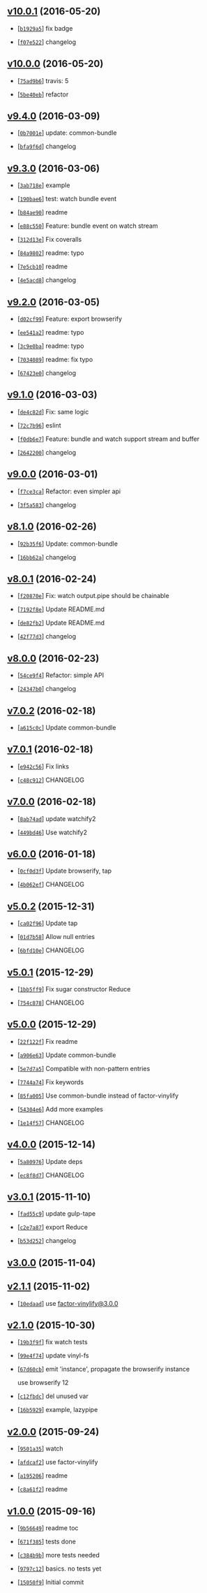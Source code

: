 <!-- fe56e5e 1463739752000 -->

## [v10.0.1](https://github.com/reducejs/reduce-js/commit/fe56e5e) (2016-05-20)

* [[`b1929a5`](https://github.com/reducejs/reduce-js/commit/b1929a5)] fix badge

* [[`f07e522`](https://github.com/reducejs/reduce-js/commit/f07e522)] changelog

## [v10.0.0](https://github.com/reducejs/reduce-js/commit/c2393bc) (2016-05-20)

* [[`75ad9b6`](https://github.com/reducejs/reduce-js/commit/75ad9b6)] travis: 5

* [[`5be40eb`](https://github.com/reducejs/reduce-js/commit/5be40eb)] refactor

## [v9.4.0](https://github.com/reducejs/reduce-js/commit/68b5e1b) (2016-03-09)

* [[`0b7001e`](https://github.com/reducejs/reduce-js/commit/0b7001e)] update: common-bundle

* [[`bfa9f6d`](https://github.com/reducejs/reduce-js/commit/bfa9f6d)] changelog

## [v9.3.0](https://github.com/reducejs/reduce-js/commit/02110ac) (2016-03-06)

* [[`3ab718e`](https://github.com/reducejs/reduce-js/commit/3ab718e)] example

* [[`190bae6`](https://github.com/reducejs/reduce-js/commit/190bae6)] test: watch bundle event

* [[`b84ae90`](https://github.com/reducejs/reduce-js/commit/b84ae90)] readme

* [[`e88c550`](https://github.com/reducejs/reduce-js/commit/e88c550)] Feature: bundle event on watch stream

* [[`312d13e`](https://github.com/reducejs/reduce-js/commit/312d13e)] Fix coveralls

* [[`84a9802`](https://github.com/reducejs/reduce-js/commit/84a9802)] readme: typo

* [[`7e5cb10`](https://github.com/reducejs/reduce-js/commit/7e5cb10)] readme

* [[`4e5acd8`](https://github.com/reducejs/reduce-js/commit/4e5acd8)] changelog

## [v9.2.0](https://github.com/reducejs/reduce-js/commit/19c3a56) (2016-03-05)

* [[`d02cf99`](https://github.com/reducejs/reduce-js/commit/d02cf99)] Feature: export browserify

* [[`ee541a2`](https://github.com/reducejs/reduce-js/commit/ee541a2)] readme: typo

* [[`3c9e0ba`](https://github.com/reducejs/reduce-js/commit/3c9e0ba)] readme: typo

* [[`7034089`](https://github.com/reducejs/reduce-js/commit/7034089)] readme: fix typo

* [[`67423e0`](https://github.com/reducejs/reduce-js/commit/67423e0)] changelog

## [v9.1.0](https://github.com/reducejs/reduce-js/commit/be80797) (2016-03-03)

* [[`de4c82d`](https://github.com/reducejs/reduce-js/commit/de4c82d)] Fix: same logic

* [[`72c7b96`](https://github.com/reducejs/reduce-js/commit/72c7b96)] eslint

* [[`f0db6e7`](https://github.com/reducejs/reduce-js/commit/f0db6e7)] Feature: bundle and watch support stream and buffer

* [[`2642200`](https://github.com/reducejs/reduce-js/commit/2642200)] changelog

## [v9.0.0](https://github.com/reducejs/reduce-js/commit/2b47c51) (2016-03-01)

* [[`f7ce3ca`](https://github.com/reducejs/reduce-js/commit/f7ce3ca)] Refactor: even simpler api

* [[`3f5a583`](https://github.com/reducejs/reduce-js/commit/3f5a583)] changelog

## [v8.1.0](https://github.com/reducejs/reduce-js/commit/9d0e9bc) (2016-02-26)

* [[`92b35f6`](https://github.com/reducejs/reduce-js/commit/92b35f6)] Update: common-bundle

* [[`16bb62a`](https://github.com/reducejs/reduce-js/commit/16bb62a)] changelog

## [v8.0.1](https://github.com/reducejs/reduce-js/commit/7999b39) (2016-02-24)

* [[`f20870e`](https://github.com/reducejs/reduce-js/commit/f20870e)] Fix: watch output.pipe should be chainable

* [[`7192f8e`](https://github.com/reducejs/reduce-js/commit/7192f8e)] Update README.md

* [[`de82fb2`](https://github.com/reducejs/reduce-js/commit/de82fb2)] Update README.md

* [[`42f77d3`](https://github.com/reducejs/reduce-js/commit/42f77d3)] changelog

## [v8.0.0](https://github.com/reducejs/reduce-js/commit/c8e5be2) (2016-02-23)

* [[`54ce9f4`](https://github.com/reducejs/reduce-js/commit/54ce9f4)] Refactor: simple API

* [[`24347b0`](https://github.com/reducejs/reduce-js/commit/24347b0)] changelog

## [v7.0.2](https://github.com/reducejs/reduce-js/commit/5359ad1) (2016-02-18)

* [[`a615c0c`](https://github.com/reducejs/reduce-js/commit/a615c0c)] Update common-bundle

## [v7.0.1](https://github.com/reducejs/reduce-js/commit/ee19ea1) (2016-02-18)

* [[`e942c56`](https://github.com/reducejs/reduce-js/commit/e942c56)] Fix links

* [[`c48c912`](https://github.com/reducejs/reduce-js/commit/c48c912)] CHANGELOG

## [v7.0.0](https://github.com/reducejs/reduce-js/commit/91087c3) (2016-02-18)

* [[`8ab74ad`](https://github.com/reducejs/reduce-js/commit/8ab74ad)] update watchify2

* [[`449bd46`](https://github.com/reducejs/reduce-js/commit/449bd46)] Use watchify2

## [v6.0.0](https://github.com/reducejs/reduce-js/commit/cd80d02) (2016-01-18)

* [[`0cf0d3f`](https://github.com/reducejs/reduce-js/commit/0cf0d3f)] Update browserify, tap

* [[`4b062ef`](https://github.com/reducejs/reduce-js/commit/4b062ef)] CHANGELOG

## [v5.0.2](https://github.com/reducejs/reduce-js/commit/55aab48) (2015-12-31)

* [[`ca02f96`](https://github.com/reducejs/reduce-js/commit/ca02f96)] Update tap

* [[`01d7b58`](https://github.com/reducejs/reduce-js/commit/01d7b58)] Allow null entries

* [[`6bfd10e`](https://github.com/reducejs/reduce-js/commit/6bfd10e)] CHANGELOG

## [v5.0.1](https://github.com/reducejs/reduce-js/commit/6e9567d) (2015-12-29)

* [[`1bb5ff9`](https://github.com/reducejs/reduce-js/commit/1bb5ff9)] Fix sugar constructor Reduce

* [[`754c878`](https://github.com/reducejs/reduce-js/commit/754c878)] CHANGELOG

## [v5.0.0](https://github.com/reducejs/reduce-js/commit/d0cd108) (2015-12-29)

* [[`22f122f`](https://github.com/reducejs/reduce-js/commit/22f122f)] Fix readme

* [[`a906e63`](https://github.com/reducejs/reduce-js/commit/a906e63)] Update common-bundle

* [[`5e7d7a5`](https://github.com/reducejs/reduce-js/commit/5e7d7a5)] Compatible with non-pattern entries

* [[`7744a74`](https://github.com/reducejs/reduce-js/commit/7744a74)] Fix keywords

* [[`85fa005`](https://github.com/reducejs/reduce-js/commit/85fa005)] Use common-bundle instead of factor-vinylify

* [[`54304e6`](https://github.com/reducejs/reduce-js/commit/54304e6)] Add more examples

* [[`1e14f57`](https://github.com/reducejs/reduce-js/commit/1e14f57)] CHANGELOG

## [v4.0.0](https://github.com/reducejs/reduce-js/commit/8595c40) (2015-12-14)

* [[`5a80976`](https://github.com/reducejs/reduce-js/commit/5a80976)] Update deps

* [[`ec8f8d7`](https://github.com/reducejs/reduce-js/commit/ec8f8d7)] CHANGELOG

## [v3.0.1](https://github.com/reducejs/reduce-js/commit/19f5240) (2015-11-10)

* [[`fad55c9`](https://github.com/reducejs/reduce-js/commit/fad55c9)] update gulp-tape

* [[`c2e7a87`](https://github.com/reducejs/reduce-js/commit/c2e7a87)] export Reduce

* [[`b53d252`](https://github.com/reducejs/reduce-js/commit/b53d252)] changelog

## [v3.0.0](https://github.com/reducejs/reduce-js/commit/a82437f) (2015-11-04)

## [v2.1.1](https://github.com/reducejs/reduce-js/commit/4258bdf) (2015-11-02)

* [[`10edaad`](https://github.com/reducejs/reduce-js/commit/10edaad)] use factor-vinylify@3.0.0

## [v2.1.0](https://github.com/reducejs/reduce-js/commit/429baae) (2015-10-30)

* [[`19b3f9f`](https://github.com/reducejs/reduce-js/commit/19b3f9f)] fix watch tests

* [[`99e4f74`](https://github.com/reducejs/reduce-js/commit/99e4f74)] update vinyl-fs

* [[`67d60cb`](https://github.com/reducejs/reduce-js/commit/67d60cb)] emit 'instance', propagate the browserify instance

    use browserify 12

* [[`c12fbdc`](https://github.com/reducejs/reduce-js/commit/c12fbdc)] del unused var

* [[`16b5929`](https://github.com/reducejs/reduce-js/commit/16b5929)] example, lazypipe

## [v2.0.0](https://github.com/reducejs/reduce-js/commit/d4bf4db) (2015-09-24)

* [[`9501a35`](https://github.com/reducejs/reduce-js/commit/9501a35)] watch

* [[`afdcaf2`](https://github.com/reducejs/reduce-js/commit/afdcaf2)] use factor-vinylify

* [[`a195206`](https://github.com/reducejs/reduce-js/commit/a195206)] readme

* [[`c8a61f2`](https://github.com/reducejs/reduce-js/commit/c8a61f2)] readme

## [v1.0.0](https://github.com/reducejs/reduce-js/commit/b560269) (2015-09-16)

* [[`9b56649`](https://github.com/reducejs/reduce-js/commit/9b56649)] readme toc

* [[`671f385`](https://github.com/reducejs/reduce-js/commit/671f385)] tests done

* [[`c384b9b`](https://github.com/reducejs/reduce-js/commit/c384b9b)] more tests needed

* [[`9797c12`](https://github.com/reducejs/reduce-js/commit/9797c12)] basics. no tests yet

* [[`15050f9`](https://github.com/reducejs/reduce-js/commit/15050f9)] Initial commit

